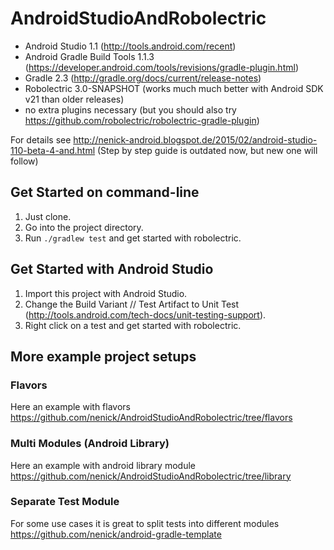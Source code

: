 # AndroidStudioAndRobolectric

- Android Studio 1.1 (http://tools.android.com/recent)
- Android Gradle Build Tools 1.1.3 (https://developer.android.com/tools/revisions/gradle-plugin.html)
- Gradle 2.3 (http://gradle.org/docs/current/release-notes)
- Robolectric 3.0-SNAPSHOT (works much much better with Android SDK v21 than older releases)
- no extra plugins necessary (but you should also try https://github.com/robolectric/robolectric-gradle-plugin)

For details see http://nenick-android.blogspot.de/2015/02/android-studio-110-beta-4-and.html (Step by step guide is  outdated now, but new one will follow)

## Get Started on command-line
1. Just clone.
2. Go into the project directory.
2. Run `./gradlew test` and get started with robolectric.

## Get Started with Android Studio
1. Import this project with Android Studio.
2. Change the Build Variant // Test Artifact to Unit Test (http://tools.android.com/tech-docs/unit-testing-support).
3. Right click on a test and get started with robolectric.

## More example project setups

### Flavors
Here an example with flavors https://github.com/nenick/AndroidStudioAndRobolectric/tree/flavors

### Multi Modules (Android Library)
Here an example with android library module https://github.com/nenick/AndroidStudioAndRobolectric/tree/library

### Separate Test Module
For some use cases it is great to split tests into different modules https://github.com/nenick/android-gradle-template
